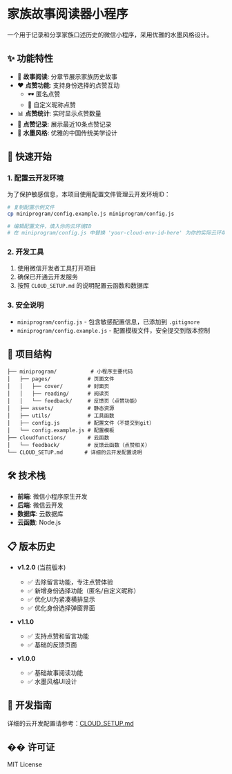 # 家族故事阅读器小程序

一个用于记录和分享家族口述历史的微信小程序，采用优雅的水墨风格设计。

## ✨ 功能特性

- 📖 **故事阅读**: 分章节展示家族历史故事
- ❤️ **点赞功能**: 支持身份选择的点赞互动
  - 🕶️ 匿名点赞
  - 👤 自定义昵称点赞
- 📊 **点赞统计**: 实时显示点赞数量
- 📝 **点赞记录**: 展示最近10条点赞记录
- 🎨 **水墨风格**: 优雅的中国传统美学设计

## 🚀 快速开始

### 1. 配置云开发环境

为了保护敏感信息，本项目使用配置文件管理云开发环境ID：

```bash
# 复制配置示例文件
cp miniprogram/config.example.js miniprogram/config.js

# 编辑配置文件，填入你的云环境ID
# 在 miniprogram/config.js 中替换 'your-cloud-env-id-here' 为你的实际云环境ID
```

### 2. 开发工具

1. 使用微信开发者工具打开项目
2. 确保已开通云开发服务
3. 按照 `CLOUD_SETUP.md` 的说明配置云函数和数据库

### 3. 安全说明

- `miniprogram/config.js` - 包含敏感配置信息，已添加到 `.gitignore`
- `miniprogram/config.example.js` - 配置模板文件，安全提交到版本控制

## 📁 项目结构

```
├── miniprogram/           # 小程序主要代码
│   ├── pages/            # 页面文件
│   │   ├── cover/        # 封面页
│   │   ├── reading/      # 阅读页
│   │   └── feedback/     # 反馈页（点赞功能）
│   ├── assets/           # 静态资源
│   ├── utils/            # 工具函数
│   ├── config.js         # 配置文件（不提交到git）
│   └── config.example.js # 配置模板
├── cloudfunctions/       # 云函数
│   └── feedback/         # 反馈云函数（点赞相关）
└── CLOUD_SETUP.md       # 详细的云开发配置说明
```

## 🛠️ 技术栈

- **前端**: 微信小程序原生开发
- **后端**: 微信云开发
- **数据库**: 云数据库
- **云函数**: Node.js

## 📋 版本历史

- **v1.2.0** (当前版本)
  - ✅ 去除留言功能，专注点赞体验
  - ✅ 新增身份选择功能（匿名/自定义昵称）
  - ✅ 优化UI为紧凑横排显示
  - ✅ 优化身份选择弹窗界面

- **v1.1.0**
  - ✅ 支持点赞和留言功能
  - ✅ 基础的反馈页面

- **v1.0.0**
  - ✅ 基础故事阅读功能
  - ✅ 水墨风格UI设计

## 🔧 开发指南

详细的云开发配置请参考：[CLOUD_SETUP.md](./CLOUD_SETUP.md)

## �� 许可证

MIT License 